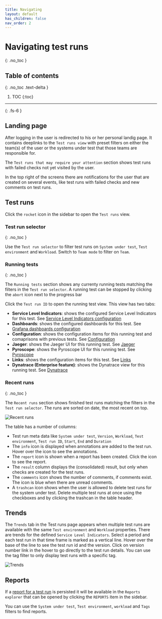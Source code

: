 ```yaml
---
title: Navigating
layout: default
has_children: false
nav_order: 2
---
```


# Navigating test runs
{: .no_toc }

## Table of contents
{: .no_toc .text-delta }

1. TOC
{:toc}

---

{: .fs-6 }

## Landing page

After logging in the user is redirected to his or her personal landig page. It contains deeplinks to the `Test runs view` with preset filters on either the team(s) of the user or the systems under test that those teams are responsible for.

The `Test runs that may require your attention` section shows test runs with failed checks not yet visited by the user.

In the top right of the screens there are notifications for the user that are created on several events, like test runs with failed checks and new comments on test runs.

## Test runs 

Click the `rocket` icon in the sidebar to open the `Test runs` view.

### Test run selector
{: .no_toc }

Use the `Test run selector` to filter test runs on `System under test`, `Test environment` and `Workload`. Switch to `Team mode` to filter on `Team`.

### Running tests
{: .no_toc }

The `Running tests` section shows any currenty running tests matching the filters in the `Test run selector`. A running test can be stopped by clicking the `abort` icon next to the progress bar

Click the `Test run ID` to open the running test view. This view has two tabs:
* **Service Level Indicators**: shows the configured Service Level Indicators for this test. See [Service Level Indicators configuration](/docs/testconfiguration/testconfiguration.html#service-level-indicators)
* **Dashboards**: shows the configured dashboards for this test. See [Grafana dashboards configuration](/docs/testconfiguration/testconfiguration.html#grafana-dashboards)
* **Configuration**: shows the configuration items for this running test and comaprisons with previous tests. See [Configuration](https://docs.perfana.io/docs/analysing/analysing.html#configuration)
* **Jaeger**: shows the Jaeger UI for this running test. See [Jaeger](https://docs.perfana.io/docs/analysing/analysing.html#jaeger)
* **Pyroscope**: shows the Pyroscope UI for this running test. See [Pyroscope](https://docs.perfana.io/docs/analysing/analysing.html#pyroscope)
* **Links**: shows the configuration items for this test. See [Links](https://docs.perfana.io/docs/analysing/analysing.html#links)
* **Dynatrace (Enterprise feature)**: shows the Dynatrace view for this running test. See [Dynatrace](https://docs.perfana.io/docs/analysing/analysing.html#dynatrace-enterprise-feature)


### Recent runs
{: .no_toc }

The `Recent runs` section shows finished test runs matching the filters in the `Test run selector`. The runs are sorted on date, the most recent on top. 

![Recent runs](/docs/images/recent-runs.png)

The table has a number of columns:

* Test run meta data like `System under test`, `Version`, `Workload`, `Test environment`, `Test run ID`, `Start`, `End` and `Duration`
* The `info` icon is displayed when annotations are added to the test run. Hover over the icon to see the annotations.
* The `report` icon is shown when a report has been created. Click the icon to see the report.
* The `result` column displays the (consolidated) result, but only when checks are created for the test runs.
* The `comments` icon shows the number of comments, if comments exist. The icon is blue when there are unread comments.
* A `trashcan` icon shows when the user is allowed to delete test runs for the system under test. Delete multiple test runs at once using the checkboxes and by clicking the trashcan in the table header.

## Trends

The `Trends` tab in the Test runs page appears when multiple test runs are available with the same `Test environment` and `Workload` properties. There are trends for the defined `Service Level Indicators`. Select a period and each test run in that time frame is marked as a vertical line. Hover over the base of the line to see the test run id and the version. Click on version number link in the hover to go directly to the test run details. You can use the tag filter to only display test runs with a specific tag.


![Trends](/docs/images/trends.png)

## Reports

If a [report for a test run](https://docs.perfana.io/docs/analysing/analysing.html#reports) is persisted it will be available in the `Reports explorer` that can be opened by clicking the `REPORTS` item in the sidebar.

You can use the `System under test`, `Test environment`, `workload` and `Tags` filters to find reports.
